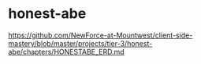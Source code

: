 # honest-abe
https://github.com/NewForce-at-Mountwest/client-side-mastery/blob/master/projects/tier-3/honest-abe/chapters/HONESTABE_ERD.md

